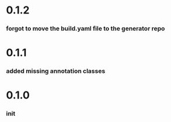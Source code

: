 # 0.1.2
### forgot to move the build.yaml file to the generator repo
# 0.1.1
### added missing annotation classes
# 0.1.0
### init